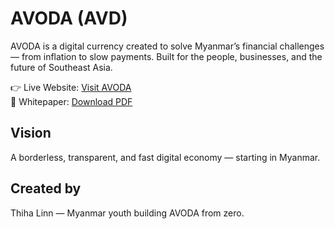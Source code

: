 # AVODA (AVD)

AVODA is a digital currency created to solve Myanmar’s financial challenges — from inflation to slow payments. Built for the people, businesses, and the future of Southeast Asia.

👉 Live Website: [Visit AVODA](https://yourusername.github.io/avoda-website/)  
📄 Whitepaper: [Download PDF](link-to-your-pdf)

## Vision
A borderless, transparent, and fast digital economy — starting in Myanmar.

## Created by
Thiha Linn — Myanmar youth building AVODA from zero.
